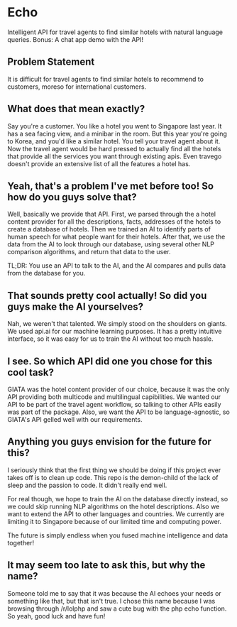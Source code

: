 Echo
==============

Intelligent API for travel agents to find similar hotels with natural language queries. Bonus: A chat app demo with the API!

Problem Statement
-----------------

It is difficult for travel agents to find similar hotels to recommend to customers, moreso for international customers.

What does that mean exactly?
-----------------------------

Say you're a customer. You like a hotel you went to Singapore last year. It has a sea facing view, and a minibar in the room. But this year you're going to Korea, and you'd like a similar hotel. You tell your travel agent about it. Now the travel agent would be hard pressed to actually find all the hotels that provide all the services you want through existing apis. Even travego doesn't provide an extensive list of all the features a hotel has.

Yeah, that's a problem I've met before too! So how do you guys solve that?
----------------------------------

Well, basically we provide that API. First, we parsed through the a hotel content provider for all the descriptions, facts, addresses of the hotels to create a database of hotels. Then we trained an AI to identify parts of human speech for what people want for their hotels. After that, we use the data from the AI to look through our database, using several other NLP comparison algorithms, and return that data to the user.

TL;DR: You use an API to talk to the AI, and the AI compares and pulls data from the database for you.

That sounds pretty cool actually! So did you guys make the AI yourselves?
---------------------------------------------

Nah, we weren't that talented. We simply stood on the shoulders on giants. We used api.ai for our machine learning purposes. It has a pretty intuitive interface, so it was easy for us to train the AI without too much hassle.

I see. So which API did one you chose for this cool task?
------------------------------------------

GIATA was the hotel content provider of our choice, because it was the only API providing both multicode and multilingual capibilities. We wanted our API to be part of the travel agent workflow, so talking to other APIs easily was part of the package. Also, we want the API to be language-agnostic, so GIATA's API gelled well with our requirements. 

Anything you guys envision for the future for this?
---------------------------------------------

I seriously think that the first thing we should be doing if this project ever takes off is to clean up code. This repo is the demon-child of the lack of sleep and the passion to code. It didn't really end well.

For real though, we hope to train the AI on the database directly instead, so we could skip running NLP algorithms on the hotel descriptions. Also we want to extend the API to other languages and countries. We currently are limiting it to Singapore because of our limited time and computing power. 

The future is simply endless when you fused machine intelligence and data together!

It may seem too late to ask this, but why the name?
-------------------------------------

Someone told me to say that it was because the AI echoes your needs or something like that, but that isn't true. I chose this name because I was browsing through /r/lolphp and saw a cute bug with the php echo function. So yeah, good luck and have fun!
